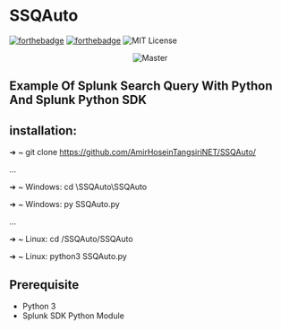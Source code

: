 # SSQAuto
[![forthebadge](https://forthebadge.com/images/badges/made-with-python.svg)](https://forthebadge.com)
[![forthebadge](https://forthebadge.com/images/badges/built-with-love.svg)](https://forthebadge.com)
![MIT License](https://img.shields.io/static/v1?label=License&message=MIT&color=RED)
<p align="center">
  <img src="Img/SSQAutoGif.gif" alt="Master">
</p>

## Example Of Splunk Search Query With Python And Splunk Python SDK

## installation:
➜  ~ git clone https://github.com/AmirHoseinTangsiriNET/SSQAuto/

...

➜  ~ Windows: cd \SSQAuto\SSQAuto

➜  ~ Windows: py SSQAuto.py

...

➜  ~ Linux: cd /SSQAuto/SSQAuto

➜  ~ Linux: python3 SSQAuto.py

## Prerequisite
* Python 3
* Splunk SDK Python Module
